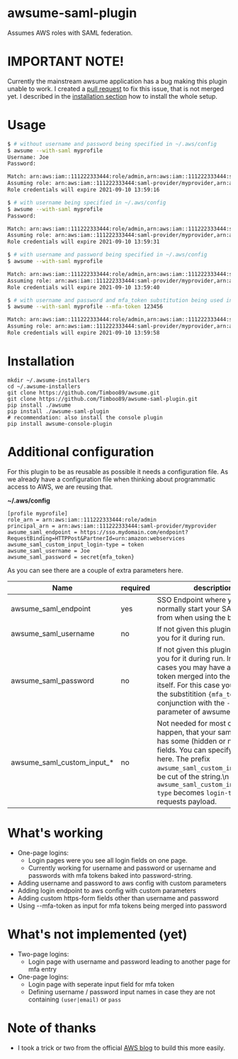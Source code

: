 # awsume-saml-plugin
Assumes AWS roles with SAML federation.

# IMPORTANT NOTE!
Currently the mainstream awsume application has a bug making this plugin unable to work.
I created a [pull request](https://github.com/trek10inc/awsume/pull/164) to fix this issue, that is not merged yet.
I described in the [installation section](#Installation) how to install the whole setup.

# Usage
```bash
$ # without username and password being specified in ~/.aws/config
$ awsume --with-saml myprofile
Username: Joe
Password: 

Match: arn:aws:iam::111222333444:role/admin,arn:aws:iam::111222333444:saml-provider/myprovider
Assuming role: arn:aws:iam::111222333444:saml-provider/myprovider,arn:aws:iam::111222333444:role/admin
Role credentials will expire 2021-09-10 13:59:16

$ # with username being specified in ~/.aws/config
$ awsume --with-saml myprofile
Password: 

Match: arn:aws:iam::111222333444:role/admin,arn:aws:iam::111222333444:saml-provider/myprovider
Assuming role: arn:aws:iam::111222333444:saml-provider/myprovider,arn:aws:iam::111222333444:role/admin
Role credentials will expire 2021-09-10 13:59:31

$ # with username and password being specified in ~/.aws/config
$ awsume --with-saml myprofile

Match: arn:aws:iam::111222333444:role/admin,arn:aws:iam::111222333444:saml-provider/myprovider
Assuming role: arn:aws:iam::111222333444:saml-provider/myprovider,arn:aws:iam::111222333444:role/admin
Role credentials will expire 2021-09-10 13:59:40

$ # with username and password and mfa_token substitution being used in password and specified in ~/.aws/config
$ awsume --with-saml myprofile --mfa-token 123456

Match: arn:aws:iam::111222333444:role/admin,arn:aws:iam::111222333444:saml-provider/myprovider
Assuming role: arn:aws:iam::111222333444:saml-provider/myprovider,arn:aws:iam::111222333444:role/admin
Role credentials will expire 2021-09-10 13:59:58
```

# Installation
```
mkdir ~/.awsume-installers
cd ~/.awsume-installers
git clone https://github.com/Timboo89/awsume.git
git clone https://github.com/Timboo89/awsume-saml-plugin.git
pip install ./awsume
pip install ./awsume-saml-plugin
# recommendation: also install the console plugin
pip install awsume-console-plugin
```

# Additional configuration
For this plugin to be as reusable as possible it needs a configuration file.
As we already have a configuration file when thinking about programmatic access to AWS, we are reusing that.

**~/.aws/config** 
```
[profile myprofile]
role_arn = arn:aws:iam::111222333444:role/admin
principal_arn = arn:aws:iam::111222333444:saml-provider/myprovider
awsume_saml_endpoint = https://sso.mydomain.com/endpoint?RequestBinding=HTTPPost&PartnerId=urn:amazon:webservices
awsume_saml_custom_input_login-type = token
awsume_saml_username = Joe
awsume_saml_password = secret{mfa_token}
```

As you can see there are a couple of extra parameters here.

| Name | required | description |
| --- | --- | --- |
| awsume_saml_endpoint | yes | SSO Endpoint where you normally start your SAML login from when using the browser. |
| awsume_saml_username | no | If not given this plugin will prompt you for it during run. |
| awsume_saml_password | no | If not given this plugin will prompt you for it during run. In some cases you may have an MFA token merged into the password itself. For this case you can use the substitition `{mfa_token}` in conjunction with the `--mfa-token` parameter of awsume. |
| awsume_saml_custom_input_* | no | Not needed for most cases. It my happen, that your saml endpoint has some (hidden or not) input fields. You can specify them here. The prefix `awsume_saml_custom_input_` will be cut of the string.\n E.g. `awsume_saml_custom_input_login-type` becomes `login-type` in the requests payload. |

# What's working
* One-page logins:
  * Login pages were you see all login fields on one page.
  * Currently working for username and password or username and passwords with mfa tokens baked into password-string.
* Adding username and password to aws config with custom parameters
* Adding login endpoint to aws config with custom parameters
* Adding custom https-form fields other than username and password
* Using --mfa-token as input for mfa tokens being merged into password


# What's not implemented (yet)
* Two-page logins:
  * Login page with username and password leading to another page for mfa entry
* One-page logins:
  * Login page with seperate input field for mfa token
  * Defining username / password input names in case they are not containing `(user|email)` or `pass`

# Note of thanks
* I took a trick or two from the official [AWS blog](https://aws.amazon.com/blogs/security/how-to-implement-a-general-solution-for-federated-apicli-access-using-saml-2-0/) to build this more easily.